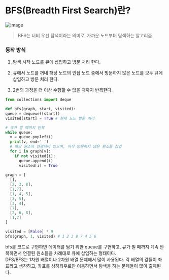 # BFS(Breadth First Search)란?
![image](https://github.com/miraexhoi/study/assets/109408165/7334cd23-445f-43f8-ba31-a76d5c3f59af)

> BFS는 너비 우선 탐색이라는 의미로, 가까운 노드부터 탐색하는 알고리즘
### 동작 방식
1) 탐색 시작 노드를 큐에 삽입하고 방문 처리 한다.

2) 큐에서 노드를 꺼내 해당 노드의 인접 노드 중에서 방문하지 않은 노드를 모두 큐에 삽입하고 방문 처리 한다.

3) 2번의 과정을 더 이상 수행할 수 없을 때까지 반복한다.

```python
from collections import deque

def bfs(graph, start, visited):
queue = dequeue([start])
visited[start] = True # 현재 노드 방문 처리

# 큐가 빌 때까지 반복
while queue:
  v = queue.popleft() 
  print(v, end=' ')
  # 해당 원소와 연결되어 있으며, 아직 방문하지 않은 원소들 삽입
  for i in graph[v]:
    if not visited[i]:
      queue.append(i)
      visited[i] = True
      
graph = [
  [],
  [2, 3, 8],
  [1,7],
  [1, 4, 5],
  [3, 5],
  [3, 4],
  [7],
  [2, 6, 8],
  [1,7]
]

visited = [False] * 9
bfs(graph, 1, visited) # 1 2 3 8 7 4 5 6
```

bfs를 코드로 구현하면 데이터를 담기 위한 queue를 구현하고, 큐가 빌 때까지 계속 반복하면서 연결된 원소들을 차례대로 큐에 삽입하는 형태이다.  
DFS/BFS는 1차원 배열이나 2차원 배열 문제에서 많이 사용된다. 각 배열의 값들이 좌표라고 생각하고, 좌표를 상하좌우로만 이동하면서 탐색을 하는 문제들이 많이 출제된다.
